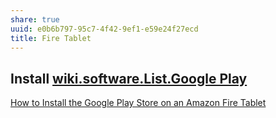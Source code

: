 ```yaml
---
share: true
uuid: e0b6b797-95c7-4f42-9ef1-e59e24f27ecd
title: Fire Tablet
---
```

## Install [wiki.software.List.Google Play](/undefined)

[How to Install the Google Play Store on an Amazon Fire Tablet](https://www.howtogeek.com/232726/how-to-install-the-google-play-store-on-your-amazon-fire-tablet/)
